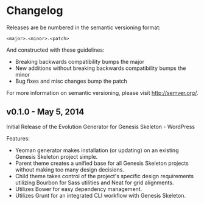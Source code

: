 # Changelog

Releases are be numbered in the semantic versioning format:

`<major>.<minor>.<patch>`

And constructed with these guidelines:

* Breaking backwards compatibility bumps the major
* New additions without breaking backwards compatibility bumps the minor
* Bug fixes and misc changes bump the patch

For more information on semantic versioning, please visit http://semver.org/.

## v0.1.0 - May 5, 2014

Initial Release of the Evolution Generator for Genesis Skeleton - WordPress

Features:

* Yeoman generator makes installation (or updating) on an existing Genesis Skeleton project simple.
* Parent theme creates a unified base for all Genesis Skeleton projects without making too many design decisions.
* Child theme takes control of the project's specific design requirements utilizing Bourbon for Sass utilities and Neat for grid alignments.
* Utilizes Bower for easy dependency management.
* Utilizes Grunt for an integrated CLI workflow with Genesis Skeleton.